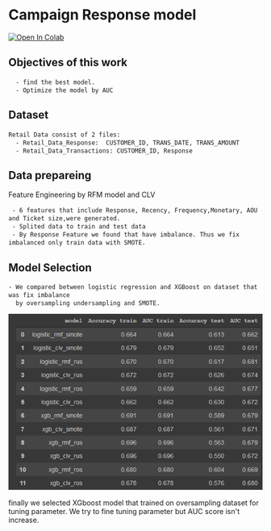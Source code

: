 # Campaign Response model
[![Open In Colab](https://colab.research.google.com/assets/colab-badge.svg)](https://colab.research.google.com/drive/1IGurHVvDiRBBvdoL0bn47odCuBCSwVdZ?authuser=3#scrollTo=_5yYAWOwBb-b)
## Objectives of this work 
 
 
      - find the best model.
      - Optimize the model by AUC 


## Dataset
    Retail Data consist of 2 files:
      - Retail_Data_Response:  CUSTOMER_ID, TRANS_DATE, TRANS_AMOUNT
      - Retail_Data_Transactions: CUSTOMER_ID, Response
      
## Data prepareing
   
   Feature Engineering by RFM model and CLV
   
     - 6 features that include Response, Recency, Frequency,Monetary, AOU and Ticket size,were generated.
     - Splited data to train and test data
     - By Response Feature we found that have imbalance. Thus we fix imbalanced only train data with SMOTE.
   
 
 ## Model Selection
    - We compared between logistic regression and XGBoost on dataset that was fix imbalance 
      by oversampling undersampling and SMOTE.
   
   ![alt tag](https://github.com/PBussara/BADS7105/blob/main/04%20Campaign%20Response%20Model/results_campaign_respone_model.jpg)
   
   finally we selected XGboost model that trained on oversampling dataset for tuning parameter.
   We try to fine tuning parameter but AUC score isn't increase.
     

